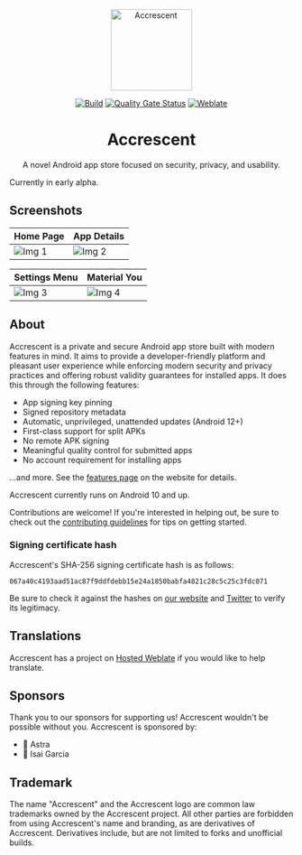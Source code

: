 <!--
SPDX-FileCopyrightText: © 2022 The Accrescent Contributors

SPDX-License-Identifier: Apache-2.0
-->

<div align="center">

<img src=".icon-round.png" alt="Accrescent" width="144" height="144">

</div>

<div align="center">

[![Build](https://github.com/accrescent/accrescent/actions/workflows/build.yaml/badge.svg)](https://github.com/accrescent/accrescent/actions/workflows/build.yaml)
[![Quality Gate Status](https://sonarcloud.io/api/project_badges/measure?project=accrescent_accrescent&metric=alert_status)](https://sonarcloud.io/summary/new_code?id=accrescent_accrescent)
[![Weblate](https://hosted.weblate.org/widgets/accrescent/-/client/svg-badge.svg)](https://hosted.weblate.org/engage/accrescent/)

# Accrescent

A novel Android app store focused on security, privacy, and usability.

</div>

Currently in early alpha.

## Screenshots

|   Home Page  |  App Details |
| ------------ | ------------ |
| ![Img 1](https://accrescent.app/meta/screenshots/home.jpeg) | ![Img 2](https://accrescent.app/meta/screenshots/app-details.jpeg) |

| Settings Menu | Material You |
| ------------- | ------------ |
| ![Img 3](https://accrescent.app/meta/screenshots/settings.jpeg) | ![Img 4](https://accrescent.app/meta/screenshots/settings-material-you.jpeg) |

## About

Accrescent is a private and secure Android app store built with modern features
in mind. It aims to provide a developer-friendly platform and pleasant user
experience while enforcing modern security and privacy practices and offering
robust validity guarantees for installed apps. It does this through the
following features:

- App signing key pinning
- Signed repository metadata
- Automatic, unprivileged, unattended updates (Android 12+)
- First-class support for split APKs
- No remote APK signing
- Meaningful quality control for submitted apps
- No account requirement for installing apps

...and more. See the [features page] on the website for details.

Accrescent currently runs on Android 10 and up.

Contributions are welcome! If you're interested in helping out, be sure to check
out the [contributing guidelines] for tips on getting started.

### Signing certificate hash

Accrescent's SHA-256 signing certificate hash is as follows:

```
067a40c4193aad51ac87f9ddfdebb15e24a1850babfa4821c28c5c25c3fdc071
```

Be sure to check it against the hashes on [our website] and [Twitter] to verify
its legitimacy.

## Translations

Accrescent has a project on [Hosted Weblate] if you would like to help
translate.

## Sponsors

Thank you to our sponsors for supporting us! Accrescent wouldn't be possible
without you. Accrescent is sponsored by:

- 🥇 Astra
- 🥇 Isai Garcia

## Trademark

The name "Accrescent" and the Accrescent logo are common law trademarks owned by
the Accrescent project. All other parties are forbidden from using Accrescent's
name and branding, as are derivatives of Accrescent. Derivatives include, but
are not limited to forks and unofficial builds.

[contributing guidelines]: CONTRIBUTING.md
[our website]: https://accrescent.app/faq#verifying
[features page]: https://accrescent.app/features
[Hosted Weblate]: https://hosted.weblate.org/engage/accrescent/
[Play App Signing]: https://developer.android.com/studio/publish/app-signing#app-signing-google-play
[Twitter]: https://twitter.com/accrescentapp/status/1555439120519835650

